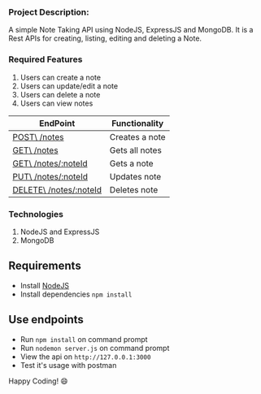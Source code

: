 
### Project Description:
A simple Note Taking API using NodeJS, ExpressJS and MongoDB. It is a Rest APIs for creating, listing, editing and deleting a Note.

### Required Features
  1.	Users can create a note
  2.	Users can update/edit a note
  3.	Users can delete a note
  4.	Users can view notes

| EndPoint                                              | Functionality                                    |
| ----------------------------------------------------- | ------------------------------------------------ |
| [POST\     /notes](#)                    | Creates a note |
| [GET\      /notes](#)                    | Gets all notes |
| [GET\      /notes/:noteId](#)            | Gets a note    |
| [PUT\      /notes/:noteId](#)            | Updates note   |
| [DELETE\   /notes/:noteId](#)            | Deletes note   |

### Technologies
1. NodeJS and ExpressJS
2. MongoDB

## Requirements

* Install [NodeJS](https://nodejs.org/en/download/)
* Install dependencies `npm install`

## Use endpoints

* Run `npm install` on command prompt
* Run `nodemon server.js` on command prompt
* View the api on `http://127.0.0.1:3000`
* Test it's usage with postman

Happy Coding! :smile:

